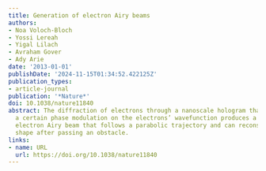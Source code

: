 ```yaml
---
title: Generation of electron Airy beams
authors:
- Noa Voloch-Bloch
- Yossi Lereah
- Yigal Lilach
- Avraham Gover
- Ady Arie
date: '2013-01-01'
publishDate: '2024-11-15T01:34:52.422125Z'
publication_types:
- article-journal
publication: '*Nature*'
doi: 10.1038/nature11840
abstract: The diffraction of electrons through a nanoscale hologram that imprints
  a certain phase modulation on the electrons’ wavefunction produces a non-spreading
  electron Airy beam that follows a parabolic trajectory and can reconstruct its original
  shape after passing an obstacle.
links:
- name: URL
  url: https://doi.org/10.1038/nature11840
---
```


